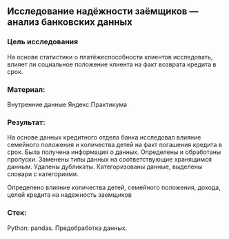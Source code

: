 ## Исследование надёжности заёмщиков — анализ банковских данных

### Цель исследования
На основе статистики о платёжеспособности клиентов исследовать, влияет ли социальное положение клиента на факт возврата кредита в срок.

### Материал:
Внутренние данные Яндекс.Практикума

### Результат:
На основе данных кредитного отдела банка исследовал влияние семейного положения и количества детей на факт погашения кредита в срок. Была получена информация о
данных. Определены и обработаны пропуски. Заменены типы данных на соответствующие хранящимся данным. Удалены дубликаты. Категоризованы данные, выделены словари с категориями.

Определено влияние количества детей, семейного положения, дохода, целей кредита на надежность заемщиков

### Стек:
Python: pandas. Предобработка данных.
